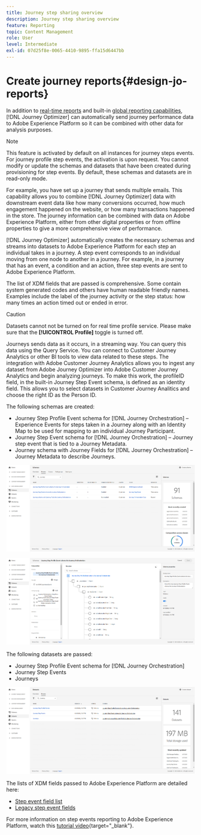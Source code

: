 ```yaml
---
title: Journey step sharing overview
description: Journey step sharing overview
feature: Reporting
topic: Content Management
role: User
level: Intermediate
exl-id: 07d25f8e-0065-4410-9895-ffa15d6447bb
---
```

# Create journey reports{#design-jo-reports}

In addition to [real-time reports](live-report.md) and built-in [global reporting capabilities](global-report.md), [!DNL Journey Optimizer] can automatically send journey performance data to Adobe Experience Platform so it can be combined with other data for analysis purposes. 

>[!NOTE]
>
>This feature is activated by default on all instances for journey steps events. For journey profile step events, the activation is upon request. You cannot modify or update the schemas and datasets that have been created during provisioning for step events. By default, these schemas and datasets are in read-only mode.

For example, you have set up a journey that sends multiple emails. This capability allows you to combine [!DNL Journey Optimizer] data with downstream event data like how many conversions occurred, how much engagement happened on the website, or how many transactions happened in the store. The journey information can be combined with data on Adobe Experience Platform, either from other digital properties or from offline properties to give a more comprehensive view of performance.

[!DNL Journey Optimizer] automatically creates the necessary schemas and streams into datasets to Adobe Experience Platform for each step an individual takes in a journey. A step event corresponds to an individual moving from one node to another in a journey. For example, in a journey that has an event, a condition and an action, three step events are sent to Adobe Experience Platform. 

The list of XDM fields that are passed is comprehensive. Some contain system generated codes and others have human readable friendly names. Examples include the label of the journey activity or the step status: how many times an action timed out or ended in error.

>[!CAUTION]
>
>Datasets cannot not be turned on for real time profile service. Please make sure that the **[!UICONTROL Profile]** toggle is turned off.

Journeys sends data as it occurs, in a streaming way. You can query this data using the Query Service. You can connect to Customer Journey Analytics or other BI tools to view data related to these steps. The integration with Adobe Customer Journey Analytics allows you to ingest any dataset from Adobe Journey Optimizer into Adobe Customer Journey Analytics and begin analyzing journeys. To make this work, the profileID field, in the built-in Journey Step Event schema, is defined as an identity field. This allows you to select datasets in Customer Journey Analitics and choose the right ID as the Person ID.



The following schemas are created:

* Journey Step Profile Event schema for [!DNL Journey Orchestration] – Experience Events for steps taken in a Journey along with an Identity Map to be used for mapping to an individual Journey Participant.
* Journey Step Event schema for [!DNL Journey Orchestration] – Journey step event that is tied to a Journey Metadata.
* Journey schema with Journey Fields for [!DNL Journey Orchestration] – Journey Metadata to describe Journeys.

![](../assets/sharing1.png)

![](../assets/sharing2.png)

The following datasets are passed:

* Journey Step Profile Event schema for [!DNL Journey Orchestration]
* Journey Step Events
* Journeys

![](../assets/sharing3.png)

The lists of XDM fields passed to Adobe Experience Platform are detailed here:

* [Step event field list](../reports/sharing-field-list.md)
* [Legacy step event fields](../reports/sharing-legacy-fields.md)

For more information on step events reporting to Adobe Experience Platform, watch this [tutorial video](https://experienceleague.adobe.com/docs/journey-orchestration-learn/tutorials/reporting-step-events-to-adobe-experience-platform.html){target="_blank"}.
